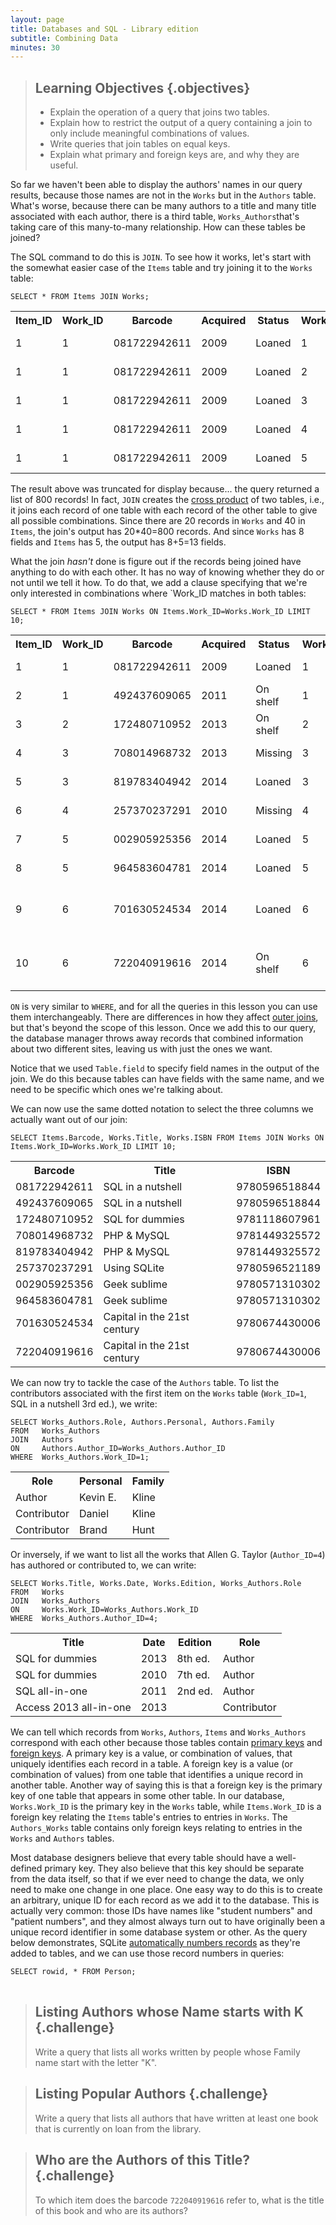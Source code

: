 ```yaml
---
layout: page
title: Databases and SQL - Library edition
subtitle: Combining Data
minutes: 30
---
```

> ## Learning Objectives {.objectives}
>
> *   Explain the operation of a query that joins two tables.
> *   Explain how to restrict the output of a query containing a join to only include meaningful combinations of values.
> *   Write queries that join tables on equal keys.
> *   Explain what primary and foreign keys are, and why they are useful.

So far we haven't been able to display the authors' names in our query results, because those names are not in the `Works` but in the `Authors` table. What's worse, because there can be many authors to a title and many title associated with each author, there is a third table, `Works_Authors`that's taking care of this many-to-many relationship. How can these tables be joined?

The SQL command to do this is `JOIN`.
To see how it works, let's start with the somewhat easier case of the `Items` table and try joining it to the `Works` table:


~~~ {.sql}
SELECT * FROM Items JOIN Works;
~~~

<table>
<TR><TH>Item_ID</TH>
<TH>Work_ID</TH>
<TH>Barcode</TH>
<TH>Acquired</TH>
<TH>Status</TH>
<TH>Work_ID</TH>
<TH>Title</TH>
<TH>ISBN</TH>
<TH>Date</TH>
<TH>Place</TH>
<TH>Publisher</TH>
<TH>Edition</TH>
<TH>Pages</TH>
</TR>
<TR><TD>1</TD>
<TD>1</TD>
<TD>081722942611</TD>
<TD>2009</TD>
<TD>Loaned</TD>
<TD>1</TD>
<TD>SQL in a nutshell</TD>
<TD>9780596518844</TD>
<TD>2009</TD>
<TD>Sebastopol</TD>
<TD>O&#39;Reilly</TD>
<TD>3rd ed.</TD>
<TD>578</TD>
</TR>
<TR><TD>1</TD>
<TD>1</TD>
<TD>081722942611</TD>
<TD>2009</TD>
<TD>Loaned</TD>
<TD>2</TD>
<TD>SQL for dummies</TD>
<TD>9781118607961</TD>
<TD>2013</TD>
<TD>Hoboken</TD>
<TD>Wiley</TD>
<TD>8th ed.</TD>
<TD></TD>
</TR>
<TR><TD>1</TD>
<TD>1</TD>
<TD>081722942611</TD>
<TD>2009</TD>
<TD>Loaned</TD>
<TD>3</TD>
<TD>PHP &amp; MySQL</TD>
<TD>9781449325572</TD>
<TD>2013</TD>
<TD>Sebastopol</TD>
<TD>O&#39;Reilly</TD>
<TD>2nd ed.</TD>
<TD>532</TD>
</TR>
<TR><TD>1</TD>
<TD>1</TD>
<TD>081722942611</TD>
<TD>2009</TD>
<TD>Loaned</TD>
<TD>4</TD>
<TD>Using SQLite</TD>
<TD>9780596521189</TD>
<TD>2010</TD>
<TD>Sebastopol</TD>
<TD>O&#39;Reilly</TD>
<TD>1st ed.</TD>
<TD>503</TD>
</TR>
<TR><TD>1</TD>
<TD>1</TD>
<TD>081722942611</TD>
<TD>2009</TD>
<TD>Loaned</TD>
<TD>5</TD>
<TD>Geek sublime</TD>
<TD>9780571310302</TD>
<TD>2014</TD>
<TD>London</TD>
<TD>Faber &amp; Faber</TD>
<TD></TD>
<TD>258</TD>
</TR>
</table>

The result above was truncated for display because... the query returned a list of 800 records! In fact,
`JOIN` creates
the [cross product](reference.html#cross-product)
of two tables,
i.e.,
it joins each record of one table with each record of the other table
to give all possible combinations.
Since there are 20 records in `Works` and 40 in `Items`, the join's output has 20*40=800 records. 
And since `Works` has 8 fields and `Items` has 5, the output has 8+5=13 fields.

What the join *hasn't* done is
figure out if the records being joined have anything to do with each other.
It has no way of knowing whether they do or not until we tell it how.
To do that, we add a clause specifying that we're only interested in 
combinations where `Work_ID matches in both tables:

~~~ {.sql}
SELECT * FROM Items JOIN Works ON Items.Work_ID=Works.Work_ID LIMIT 10;
~~~

<table>
<TR><TH>Item_ID</TH>
<TH>Work_ID</TH>
<TH>Barcode</TH>
<TH>Acquired</TH>
<TH>Status</TH>
<TH>Work_ID</TH>
<TH>Title</TH>
<TH>ISBN</TH>
<TH>Date</TH>
<TH>Place</TH>
<TH>Publisher</TH>
<TH>Edition</TH>
<TH>Pages</TH>
</TR>
<TR><TD>1</TD>
<TD>1</TD>
<TD>081722942611</TD>
<TD>2009</TD>
<TD>Loaned</TD>
<TD>1</TD>
<TD>SQL in a nutshell</TD>
<TD>9780596518844</TD>
<TD>2009</TD>
<TD>Sebastopol</TD>
<TD>O&#39;Reilly</TD>
<TD>3rd ed.</TD>
<TD>578</TD>
</TR>
<TR><TD>2</TD>
<TD>1</TD>
<TD>492437609065</TD>
<TD>2011</TD>
<TD>On shelf</TD>
<TD>1</TD>
<TD>SQL in a nutshell</TD>
<TD>9780596518844</TD>
<TD>2009</TD>
<TD>Sebastopol</TD>
<TD>O&#39;Reilly</TD>
<TD>3rd ed.</TD>
<TD>578</TD>
</TR>
<TR><TD>3</TD>
<TD>2</TD>
<TD>172480710952</TD>
<TD>2013</TD>
<TD>On shelf</TD>
<TD>2</TD>
<TD>SQL for dummies</TD>
<TD>9781118607961</TD>
<TD>2013</TD>
<TD>Hoboken</TD>
<TD>Wiley</TD>
<TD>8th ed.</TD>
<TD></TD>
</TR>
<TR><TD>4</TD>
<TD>3</TD>
<TD>708014968732</TD>
<TD>2013</TD>
<TD>Missing</TD>
<TD>3</TD>
<TD>PHP &amp; MySQL</TD>
<TD>9781449325572</TD>
<TD>2013</TD>
<TD>Sebastopol</TD>
<TD>O&#39;Reilly</TD>
<TD>2nd ed.</TD>
<TD>532</TD>
</TR>
<TR><TD>5</TD>
<TD>3</TD>
<TD>819783404942</TD>
<TD>2014</TD>
<TD>Loaned</TD>
<TD>3</TD>
<TD>PHP &amp; MySQL</TD>
<TD>9781449325572</TD>
<TD>2013</TD>
<TD>Sebastopol</TD>
<TD>O&#39;Reilly</TD>
<TD>2nd ed.</TD>
<TD>532</TD>
</TR>
<TR><TD>6</TD>
<TD>4</TD>
<TD>257370237291</TD>
<TD>2010</TD>
<TD>Missing</TD>
<TD>4</TD>
<TD>Using SQLite</TD>
<TD>9780596521189</TD>
<TD>2010</TD>
<TD>Sebastopol</TD>
<TD>O&#39;Reilly</TD>
<TD>1st ed.</TD>
<TD>503</TD>
</TR>
<TR><TD>7</TD>
<TD>5</TD>
<TD>002905925356</TD>
<TD>2014</TD>
<TD>Loaned</TD>
<TD>5</TD>
<TD>Geek sublime</TD>
<TD>9780571310302</TD>
<TD>2014</TD>
<TD>London</TD>
<TD>Faber &amp; Faber</TD>
<TD></TD>
<TD>258</TD>
</TR>
<TR><TD>8</TD>
<TD>5</TD>
<TD>964583604781</TD>
<TD>2014</TD>
<TD>Loaned</TD>
<TD>5</TD>
<TD>Geek sublime</TD>
<TD>9780571310302</TD>
<TD>2014</TD>
<TD>London</TD>
<TD>Faber &amp; Faber</TD>
<TD></TD>
<TD>258</TD>
</TR>
<TR><TD>9</TD>
<TD>6</TD>
<TD>701630524534</TD>
<TD>2014</TD>
<TD>Loaned</TD>
<TD>6</TD>
<TD>Capital in the 21st century</TD>
<TD>9780674430006</TD>
<TD>2014</TD>
<TD>Cambridge</TD>
<TD>Belknap Press</TD>
<TD></TD>
<TD>685</TD>
</TR>
<TR><TD>10</TD>
<TD>6</TD>
<TD>722040919616</TD>
<TD>2014</TD>
<TD>On shelf</TD>
<TD>6</TD>
<TD>Capital in the 21st century</TD>
<TD>9780674430006</TD>
<TD>2014</TD>
<TD>Cambridge</TD>
<TD>Belknap Press</TD>
<TD></TD>
<TD>685</TD>
</TR>
</table>

`ON` is very similar to `WHERE`,
and for all the queries in this lesson you can use them interchangeably.
There are differences in how they affect [outer joins][OUTER],
but that's beyond the scope of this lesson.
Once we add this to our query,
the database manager throws away records
that combined information about two different sites,
leaving us with just the ones we want.

Notice that we used `Table.field` to specify field names
in the output of the join.
We do this because tables can have fields with the same name,
and we need to be specific which ones we're talking about.

We can now use the same dotted notation
to select the three columns we actually want
out of our join:

~~~ {.sql}
SELECT Items.Barcode, Works.Title, Works.ISBN FROM Items JOIN Works ON Items.Work_ID=Works.Work_ID LIMIT 10;
~~~

<table>
<TR><TH>Barcode</TH>
<TH>Title</TH>
<TH>ISBN</TH>
</TR>
<TR><TD>081722942611</TD>
<TD>SQL in a nutshell</TD>
<TD>9780596518844</TD>
</TR>
<TR><TD>492437609065</TD>
<TD>SQL in a nutshell</TD>
<TD>9780596518844</TD>
</TR>
<TR><TD>172480710952</TD>
<TD>SQL for dummies</TD>
<TD>9781118607961</TD>
</TR>
<TR><TD>708014968732</TD>
<TD>PHP &amp; MySQL</TD>
<TD>9781449325572</TD>
</TR>
<TR><TD>819783404942</TD>
<TD>PHP &amp; MySQL</TD>
<TD>9781449325572</TD>
</TR>
<TR><TD>257370237291</TD>
<TD>Using SQLite</TD>
<TD>9780596521189</TD>
</TR>
<TR><TD>002905925356</TD>
<TD>Geek sublime</TD>
<TD>9780571310302</TD>
</TR>
<TR><TD>964583604781</TD>
<TD>Geek sublime</TD>
<TD>9780571310302</TD>
</TR>
<TR><TD>701630524534</TD>
<TD>Capital in the 21st century</TD>
<TD>9780674430006</TD>
</TR>
<TR><TD>722040919616</TD>
<TD>Capital in the 21st century</TD>
<TD>9780674430006</TD>
</TR>
</table>

We can now try to tackle the case of the `Authors` table. 
To list the contributors associated with the first item on the `Works` table 
(`Work_ID=1`, SQL in a nutshell 3rd ed.), we write:


~~~ {.sql}
SELECT Works_Authors.Role, Authors.Personal, Authors.Family 
FROM   Works_Authors 
JOIN   Authors 
ON     Authors.Author_ID=Works_Authors.Author_ID 
WHERE  Works_Authors.Work_ID=1;
~~~

<table>
<TR><TH>Role</TH>
<TH>Personal</TH>
<TH>Family</TH>
</TR>
<TR><TD>Author</TD>
<TD>Kevin E.</TD>
<TD>Kline</TD>
</TR>
<TR><TD>Contributor</TD>
<TD>Daniel</TD>
<TD>Kline</TD>
</TR>
<TR><TD>Contributor</TD>
<TD>Brand</TD>
<TD>Hunt</TD>
</TR>
</table>

Or inversely, if we want to list all the works that Allen G. Taylor (<code>Author_ID=4</code>) has authored or contributed to, we can write:


~~~ {.sql}
SELECT Works.Title, Works.Date, Works.Edition, Works_Authors.Role 
FROM   Works 
JOIN   Works_Authors 
ON     Works.Work_ID=Works_Authors.Work_ID 
WHERE  Works_Authors.Author_ID=4;
~~~

<table>
<TR><TH>Title</TH>
<TH>Date</TH>
<TH>Edition</TH>
<TH>Role</TH>
</TR>
<TR><TD>SQL for dummies</TD>
<TD>2013</TD>
<TD>8th ed.</TD>
<TD>Author</TD>
</TR>
<TR><TD>SQL for dummies</TD>
<TD>2010</TD>
<TD>7th ed.</TD>
<TD>Author</TD>
</TR>
<TR><TD>SQL all-in-one</TD>
<TD>2011</TD>
<TD>2nd ed.</TD>
<TD>Author</TD>
</TR>
<TR><TD>Access 2013 all-in-one</TD>
<TD>2013</TD>
<TD></TD>
<TD>Contributor</TD>
</TR>
</table>

We can tell which records from `Works`, <code>Authors</code>, <code>Items</code> and <code>Works_Authors</code> correspond with each other because those tables contain 
[primary keys](reference.html#primary-key)
and [foreign keys](reference.html#foreign-key).
A primary key is a value,
or combination of values,
that uniquely identifies each record in a table.
A foreign key is a value (or combination of values) from one table
that identifies a unique record in another table.
Another way of saying this is that
a foreign key is the primary key of one table
that appears in some other table.
In our database, `Works.Work_ID` is the primary key in the `Works` table, 
while `Items.Work_ID` is a foreign key relating the `Items` table's entries 
to entries in `Works`. 
The `Authors_Works` table contains only foreign keys relating to entries 
in the `Works` and `Authors` tables.

Most database designers believe that
every table should have a well-defined primary key.
They also believe that this key should be separate from the data itself,
so that if we ever need to change the data,
we only need to make one change in one place.
One easy way to do this is
to create an arbitrary, unique ID for each record
as we add it to the database.
This is actually very common:
those IDs have names like "student numbers" and "patient numbers",
and they almost always turn out to have originally been
a unique record identifier in some database system or other.
As the query below demonstrates,
SQLite [automatically numbers records][rowid] as they're added to tables,
and we can use those record numbers in queries:

~~~ {.sql}
SELECT rowid, * FROM Person;
~~~

<table>
</table>

> ## Listing Authors whose Name starts with K {.challenge}
>
> Write a query that lists all works written by people whose Family name start with the letter "K".

> ## Listing Popular Authors {.challenge}
>
> Write a query that lists all authors that have written at least one book that is currently on loan from the library.

> ## Who are the Authors of this Title? {.challenge}
>
> To which item does the barcode `722040919616` refer to, what is the title of this book and who are its authors?

[OUTER]: http://en.wikipedia.org/wiki/Join_%28SQL%29#Outer_join
[rowid]: https://www.sqlite.org/lang_createtable.html#rowid
